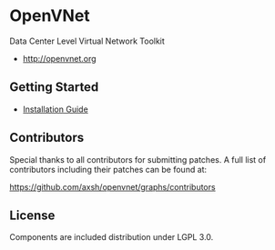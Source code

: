 OpenVNet
========

Data Center Level Virtual Network Toolkit

- http://openvnet.org

Getting Started
---------------

- [Installation Guide](https://github.com/axsh/openvnet/blob/master/docs/InstallGuide.md)

Contributors
------------

Special thanks to all contributors for submitting patches. A full list
of contributors including their patches can be found at:

https://github.com/axsh/openvnet/graphs/contributors

License
-------

Components are included distribution under LGPL 3.0.

